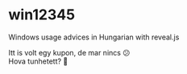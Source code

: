 # win12345
Windows usage advices in Hungarian with reveal.js

Itt is volt egy kupon, de mar nincs 😕<br>
Hova tunhetett? 🤔

